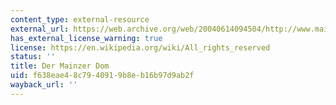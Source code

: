 ```yaml
---
content_type: external-resource
external_url: https://web.archive.org/web/20040614094504/http://www.mainz.de/tourist/index.htm
has_external_license_warning: true
license: https://en.wikipedia.org/wiki/All_rights_reserved
status: ''
title: Der Mainzer Dom
uid: f638eae4-8c79-4091-9b8e-b16b97d9ab2f
wayback_url: ''
---
```

